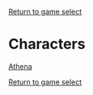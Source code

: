 [Return to game select](../index.md)  

# Characters

[Athena](./Athena.md)  

[Return to game select](../index.md)  